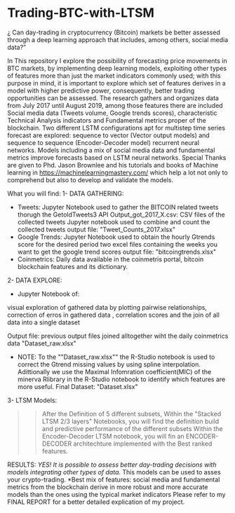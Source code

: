 # Trading-BTC-with-LTSM
¿ Can day-trading in cryptocurrency (Bitcoin) markets be better assessed through a deep learning approach that includes, among others, social media data?”

In This repository I explore the possibility of forecasting price movements in BTC markets, by implementing deep learning models, exploiting other types of features more than just the market indicators commonly used; with this purpose in mind, it is important to explore which set of features derives in a model with higher predictive power, consequently, better trading opportunities can be assessed.
The research gathers and organizes data from July 2017 until August 2019, among those features there are included Social media data (Tweets volume, Google trends scores), characteristic Technical Analysis indicators and Fundamental metrics proper of the blockchain. Two different LSTM configurations apt for multistep time series forecast are explored: sequence to vector (Vector output models) and sequence to sequence (Encoder-Decoder model) recurrent neural networks.
Models including a mix of social media data and fundamental metrics improve forecasts based on LSTM neural networks.
Special Thanks are given to Phd. Jason Brownlee and his tutorials and books of Machine learning in https://machinelearningmastery.com/ which help a lot not only to comprehend but also to develop and validate the models. 

What you will find:
1- DATA GATHERING:
  + Tweets:
  Jupyter Notebook used to gather the BITCOIN related tweets thorugh the GetoldTweets3 API
  Output_got_2017_X.csv: CSV files of the collected tweets
  Jupyter notebook used to combine and count the collected tweets
  output file: "Tweet_Counts_2017.xlsx"		
  + Google Trends: 
  Jupyter Notebook used to obtain the hourly Gtrends score for the desired period
  two excel files containing the weeks you want to get the google trend scores
  output file: "bitcoingtrends.xlsx"
  + Coinmetrics: 	Daily data available  in the coinmetris portal, bitcoin blockchain features and its dictionary.

2- DATA EXPLORE:
 + Jupyter Notebook of:
>>
visual exploration of gathered data by plotting pairwise relationships, correction of erros in gathered data
, correlation scores and the join of all data into a single dataset

Output file: previous output files joined alltogether wiht the daily coinmetrics data "Dataset_raw.xlsx"
 + NOTE: To the ""Dataset_raw.xlsx"" the R-Studio notebook is used to correct the Gtrend missing values by using spline interpolation. Adittionally we use the Maximal Infomration coefficient(MIC) of the minerva Rlibrary in the R-Studio notebook to identify which features are more useful.
Final Dataset: "Dataset.xlsx"

3- LTSM Models:
  >>After the Definition of 5 different subsets,
  >>Within the "Stacked LTSM 2/3 layers" Notebooks, you will find the definition build and predictive performance of the different subsets
  >>Within the Encoder-Decoder LTSM notebook, you will fin an ENCODER-DECODER architechture implemented with the Best ranked features.

RESULTS:
<space><space>*<space>YES! It is possible to assess better day-trading decisions with models integrating other types of data.
<space><space>*<space>This models can be used to asses your crypto-trading.
<space><space>*<space>Best mix of features: social media and fundamental metrics from the blockchain derive in more robust and more accurate models than the ones using the typical market indicators
 Please refer to my FINAL REPORT  for a better detailed explication of my project. 
